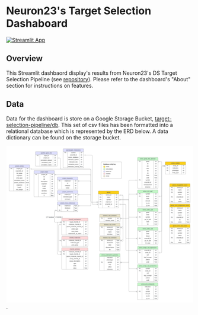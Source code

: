 # Neuron23's Target Selection Dashaboard

[![Streamlit App](https://static.streamlit.io/badges/streamlit_badge_black_white.svg)](https://n23-target-selection.streamlit.app/)

## Overview
This Streamlit dashbaord display's results from Neuron23's DS Target Selection Pipeline (see [repository](https://github.com/neuron23-ds/target-selection-pipeline)). Please refer to the dashboard's "About" section for instructions on features.

## Data
Data for the dashboard is store on a Google Storage Bucket, [target-selection-pipeline/db](https://console.cloud.google.com/storage/browser/target-selection-pipeline/db).  This set of csv files has been formatted into a relational database which is represented by the ERD below. A data dictionary can be found on the storage bucket.

![ERD](target_selection_database.jpeg).